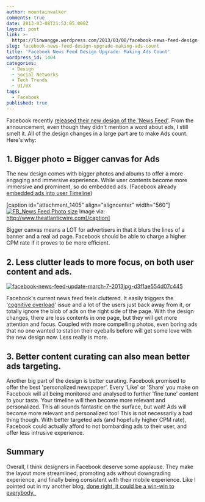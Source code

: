 ```yaml
---
author: mountainwalker
comments: true
date: 2013-03-08T21:52:05.000Z
layout: post
link: >-
  https://linwangge.wordpress.com/2013/03/08/facebook-news-feed-design-upgrade-making-ads-count/
slug: facebook-news-feed-design-upgrade-making-ads-count
title: 'Facebook News Feed Design Upgrade: Making Ads Count'
wordpress_id: 1404
categories:
  - Design
  - Social Networks
  - Tech Trends
  - UI/UX
tags:
  - Facebook
published: true
---
```


Facebook recently [released their new design of the 'News Feed'](http://www.theverge.com/2013/3/7/4075548/facebook-redesigns-news-feed-with-multiple-feeds). From the announcement, even though they didn't mention a word about ads, I still smelt it. All of the design changes in a large part are to make Ads count. Here's why:


## 1. Bigger photo = Bigger canvas for Ads


The new design comes with bigger photos and albums to offer a more engaging and immersive experience. While user contents become more immersive and prominent, so do embedded ads. (Facebook already[ embedded ads into user Timeline](http://www.theatlanticwire.com/technology/2013/03/facebook-news-feed-2013-ads/62871/))

[caption id="attachment_1405" align="aligncenter" width="560"][![FB_News Feed Photo size](http://linwangge.files.wordpress.com/2013/03/fb_news-feed-photo-size.jpg?w=560)](http://linwangge.files.wordpress.com/2013/03/fb_news-feed-photo-size.jpg) Image via: http://www.theatlanticwire.com[/caption]

Bigger canvas means a LOT for advertisers in that it blurs the lines of a banner and a real ad page. Facebook should be able to charge a higher CPM rate if it proves to be more efficient.


## 2. Less clutter leads to more focus, on both user content and ads.


[![facebook-news-feed-update-march-7-2013jpg-d3f1ae554d07c445](http://linwangge.files.wordpress.com/2013/03/facebook-news-feed-update-march-7-2013jpg-d3f1ae554d07c445.jpg?w=560)](http://linwangge.files.wordpress.com/2013/03/facebook-news-feed-update-march-7-2013jpg-d3f1ae554d07c445.jpg)

Facebook's current news feed feels cluttered. It easily triggers the '[cognitive overload](http://en.wikipedia.org/wiki/Cognitive_load)' issue and a lot of the users just back away from it, or totally ignore the blob of ads on the right side of the page. With the design changes, there are less contents in one page, but they will get more attention and focus. Coupled with more compelling photos, even boring ads that no one wanted to station their eyeballs before will get some love with the new design now. Less really is more.


## 3. Better content curating can also mean better ads targeting.


Another big part of the design is better curating. Facebook promised to offer the best 'personalized newspaper'. Every 'Like' or 'Share' you make on Facebook will all being monitored and analysed to further 'fine tune' content to your taste. Your timeline will then become more relevant and personalized. This all sounds fantastic on the surface, but wait! Ads will become more relevant and personalized too! This is not necessarily a bad thing though. With better targeted ads (and hopefully higher CPM rate), Facebook could actually afford to not bombarding ads to their user, and offer less intrusive experience. 


## Summary


Overall, I think designers in Facebook deserve some applause. They make the layout more streamlined, promoting ads without downgrading experience, and finally being consistent with their mobile experience. Like I pointed out in my another blog, [done right, it could be a win-win to everybody. ](http://linwangge.wordpress.com/2013/01/19/win-win-solution-to-advertisement-fatigue-in-information-age/)
